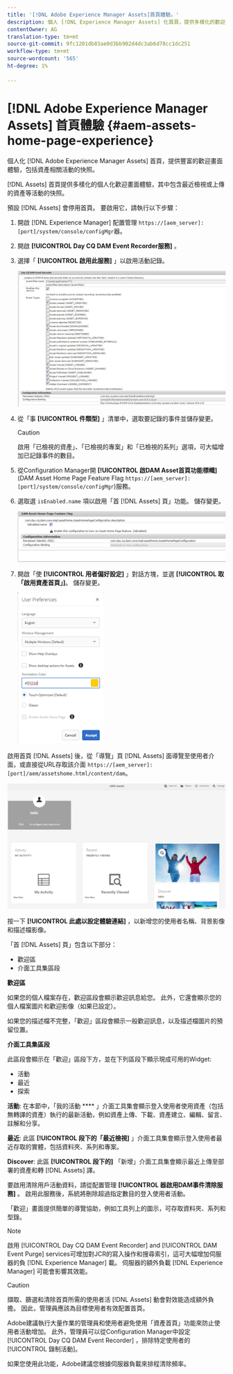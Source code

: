 ```yaml
---
title: '[!DNL Adobe Experience Manager Assets]首頁體驗。'
description: 個人 [!DNL Experience Manager Assets] 化首頁，提供多樣化的歡迎畫面體驗，包括資產相關活動的快照。
contentOwner: AG
translation-type: tm+mt
source-git-commit: 9fc1201db83ae0d3bb902d4dc3ab6d78cc1dc251
workflow-type: tm+mt
source-wordcount: '565'
ht-degree: 1%

---
```



# [!DNL Adobe Experience Manager Assets] 首頁體驗 {#aem-assets-home-page-experience}

個人化 [!DNL Adobe Experience Manager Assets] 首頁，提供豐富的歡迎畫面體驗，包括資產相關活動的快照。

[!DNL Assets] 首頁提供多樣化的個人化歡迎畫面體驗，其中包含最近檢視或上傳的資產等活動的快照。

預設 [!DNL Assets] 會停用首頁。 要啟用它，請執行以下步驟：

1. 開啟 [!DNL Experience Manager] 配置管理 `https://[aem_server]:[port]/system/console/configMgr`器。
1. 開啟 **[!UICONTROL Day CQ DAM Event Recorder服務]** 。
1. 選擇「 **[!UICONTROL 啟用此服務]** 」以啟用活動記錄。

   ![chlimage_1-250](assets/chlimage_1-250.png)

1. 從「事 **[!UICONTROL 件類型]** 」清單中，選取要記錄的事件並儲存變更。

   >[!CAUTION]
   >
   >啟用「已檢視的資產」、「已檢視的專案」和「已檢視的系列」選項，可大幅增加已記錄事件的數目。

1. 從Configuration Manager開 **[!UICONTROL 啟DAM Asset首頁功能標幟]** (DAM Asset Home Page Feature Flag `https://[aem_server]:[port]/system/console/configMgr`)服務。
1. 選取選 `isEnabled.name` 項以啟用「首 [!DNL Assets] 頁」功能。 儲存變更。

   ![chlimage_1-251](assets/chlimage_1-251.png)

1. 開啟「使 **[!UICONTROL 用者偏好設定]** 」對話方塊，並選 **[!UICONTROL 取「啟用資產首頁」]**。 儲存變更。

   ![在「使用者偏好設定」對話方塊上啟用資產首頁](assets/Annotation-color.png)

啟用首頁 [!DNL Assets] 後，從「導覽」頁 [!DNL Assets] 面導覽至使用者介面，或直接從URL存取該介面 `https://[aem_server]:[port]/aem/assetshome.html/content/dam`。

![在資產使用者介面上設定體驗連結](assets/config-experience-link.png)

按一下 **[!UICONTROL 此處以設定體驗連結]** ，以新增您的使用者名稱、背景影像和描述檔影像。

「首 [!DNL Assets] 頁」包含以下部分：

* 歡迎區
* 介面工具集區段

**歡迎區**

如果您的個人檔案存在，歡迎區段會顯示歡迎訊息給您。 此外，它還會顯示您的個人檔案圖片和歡迎影像（如果已設定）。

如果您的描述檔不完整，「歡迎」區段會顯示一般歡迎訊息，以及描述檔圖片的預留位置。

**介面工具集區段**

此區段會顯示在「歡迎」區段下方，並在下列區段下顯示現成可用的Widget:

* 活動
* 最近
* 探索

**活動**: 在本節中，「我的活動 **** 」介面工具集會顯示登入使用者使用資產（包括無轉譯的資產）執行的最新活動，例如資產上傳、下載、資產建立、編輯、留言、註解和分享。

**最近**: 此區 **[!UICONTROL 段下的「最近檢視]** 」介面工具集會顯示登入使用者最近存取的實體，包括資料夾、系列和專案。

**Discover**: 此區 **[!UICONTROL 段下的]** 「新增」介面工具集會顯示最近上傳至部署的資產和轉 [!DNL Assets] 譯。

要啟用清除用戶活動資料，請從配置管理 **[!UICONTROL 器啟用DAM事件清除服務]** 。 啟用此服務後，系統將刪除超過指定數目的登入使用者活動。

「歡迎」畫面提供簡單的導覽協助，例如工具列上的圖示，可存取資料夾、系列和型錄。

>[!NOTE]
>
>啟用 [!UICONTROL Day CQ DAM Event Recorder] and [!UICONTROL DAM Event Purge] services可增加對JCR的寫入操作和搜尋索引，這可大幅增加伺服器的負 [!DNL Experience Manager] 載。 伺服器的額外負載 [!DNL Experience Manager] 可能會影響其效能。

>[!CAUTION]
>
>擷取、篩選和清除首頁所需的使用者活 [!DNL Assets] 動會對效能造成額外負擔。 因此，管理員應該為目標使用者有效配置首頁。
>
>Adobe建議執行大量作業的管理員和使用者避免使用「資產首頁」功能來防止使用者活動增加。 此外，管理員可以從Configuration Manager中設定 [!UICONTROL Day CQ DAM Event Recorder] ，排除特定使用者的 [!UICONTROL 錄制活動]。
>
>如果您使用此功能，Adobe建議您根據伺服器負載來排程清除頻率。
